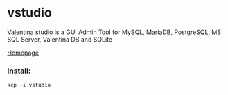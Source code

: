 # vstudio
Valentina studio is a GUI Admin Tool for MySQL, MariaDB, PostgreSQL, MS SQL Server, Valentina DB and SQLite


[Homepage](http://www.valentina-db.com)


### Install:
```
kcp -i vstudio
```
